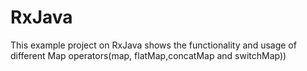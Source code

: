 # RxJava
This example project on RxJava shows the functionality and usage of different Map operators(map, flatMap,concatMap and switchMap))
